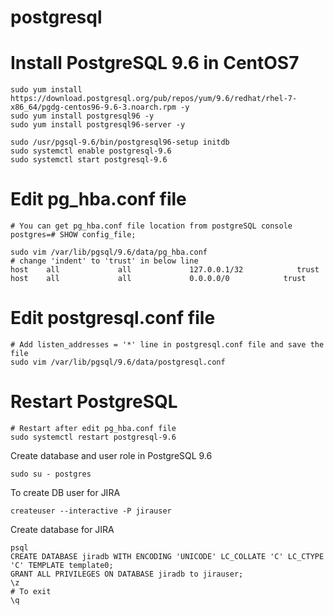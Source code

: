 # postgresql

# Install PostgreSQL 9.6 in CentOS7
```code bash
sudo yum install https://download.postgresql.org/pub/repos/yum/9.6/redhat/rhel-7-x86_64/pgdg-centos96-9.6-3.noarch.rpm -y
sudo yum install postgresql96 -y
sudo yum install postgresql96-server -y

sudo /usr/pgsql-9.6/bin/postgresql96-setup initdb
sudo systemctl enable postgresql-9.6
sudo systemctl start postgresql-9.6
```
# Edit pg_hba.conf file
```code bash
# You can get pg_hba.conf file location from postgreSQL console
postgres=# SHOW config_file;

sudo vim /var/lib/pgsql/9.6/data/pg_hba.conf
# change 'indent' to 'trust' in below line
host    all             all             127.0.0.1/32            trust
host    all             all             0.0.0.0/0            trust
```
# Edit postgresql.conf file
```code bash
# Add listen_addresses = '*' line in postgresql.conf file and save the file
sudo vim /var/lib/pgsql/9.6/data/postgresql.conf
```

# Restart PostgreSQL
```code bash
# Restart after edit pg_hba.conf file
sudo systemctl restart postgresql-9.6
```
Create database and user role in PostgreSQL 9.6
```
sudo su - postgres
```
To create DB user for JIRA
```
createuser --interactive -P jirauser
```
Create database for JIRA
```
psql
CREATE DATABASE jiradb WITH ENCODING 'UNICODE' LC_COLLATE 'C' LC_CTYPE 'C' TEMPLATE template0;
GRANT ALL PRIVILEGES ON DATABASE jiradb to jirauser;
\z
# To exit
\q
```
